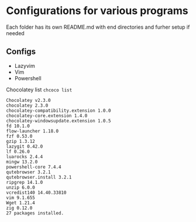 # Configurations for various programs

 Each folder has its own README.md with end directories and furher setup if needed

## Configs
- Lazyvim
- Vim
- Powershell
  
Chocolatey list `chcoco list`
```
Chocolatey v2.3.0
chocolatey 2.3.0
chocolatey-compatibility.extension 1.0.0
chocolatey-core.extension 1.4.0
chocolatey-windowsupdate.extension 1.0.5
fd 10.1.0
flow-launcher 1.18.0
fzf 0.53.0
gzip 1.3.12
lazygit 0.42.0
lf 0.26.0
luarocks 2.4.4
mingw 13.2.0
powershell-core 7.4.4
qutebrowser 3.2.1
qutebrowser.install 3.2.1
ripgrep 14.1.0
unzip 6.0.0
vcredist140 14.40.33810
vim 9.1.655
Wget 1.21.4
zig 0.12.0
27 packages installed.
``` 

